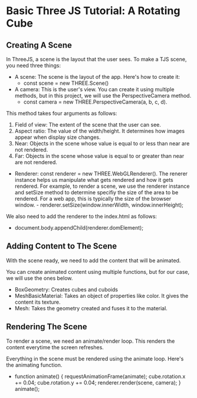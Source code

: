 # Basic Three JS Tutorial: A Rotating Cube

## Creating A Scene

In ThreeJS, a scene is the layout that the user sees. To make a TJS scene, you need three things:

- A scene: The scene is the layout of the app. Here's how to create it:
  - const scene = new THREE.Scene()
- A camera: This is the user's view. You can create it using multiple methods, but in this project, we will use the PerspectiveCamera method.
  - const camera = new THREE.PerspectiveCamera(a, b, c, d).

This method takes four arguments as follows:

1. Field of view: The extent of the scene that the user can see.
2. Aspect ratio: The value of the width/height. It determines how images appear when display size changes.
3. Near: Objects in the scene whose value is equal to or less than near are not rendered.
4. Far: Objects in the scene whose value is equal to or greater than near are not rendered.

- Renderer: const renderer = new THREE.WebGLRenderer(). The renerer instance helps us manipulate what gets rendered and how it gets rendered.
  For example, to render a scene, we use the renderer instance and setSize method to determine specifiy the size of the area to be rendered. For a web app, this is typically the size of the browser window. - renderer.setSize(window.innerWidth, window.innerHeight);

We also need to add the renderer to the index.html as follows:

- document.body.appendChild(renderer.domElement);

## Adding Content to The Scene

With the scene ready, we need to add the content that will be animated.

You can create animated content using multiple functions, but for our case, we will use the ones below.

- BoxGeometry: Creates cubes and cuboids
- MeshBasicMaterial: Takes an object of properties like color. It gives the content its texture.
- Mesh: Takes the geometry created and fuses it to the material.

## Rendering The Scene

To render a scene, we need an animate/render loop. This renders the content everytime the screen refreshes.

Everything in the scene must be rendered using the animate loop. Here's the animating function.

- function animate() {
  requestAnimationFrame(animate);
  cube.rotation.x += 0.04;
  cube.rotation.y += 0.04;
  renderer.render(scene, camera);
  }
  animate();
